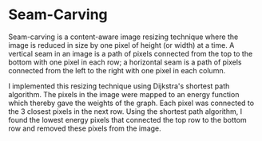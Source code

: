 # Seam-Carving

Seam-carving is a content-aware image resizing technique where the image is reduced in size by one pixel of height (or width) at a time. A vertical seam in an image is a path of pixels connected from the top to the bottom with one pixel in each row; a horizontal seam is a path of pixels connected from the left to the right with one pixel in each column.

I implemented this resizing technique using Dijkstra's shortest path algorithm. The pixels in the image were mapped to an energy function which thereby gave the weights of the graph. Each pixel was connected to the 3 closest pixels in the next row. Using the shortest path algorithm, I found the lowest energy pixels that connected the top row to the bottom row and removed these pixels from the image.

